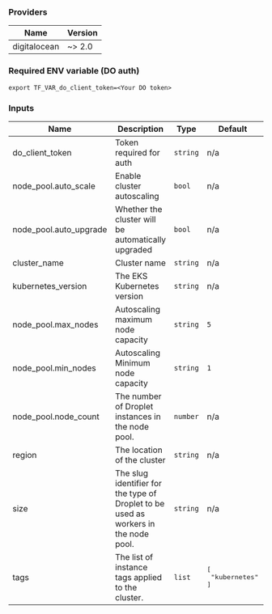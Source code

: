 ### Providers

| Name | Version |
|------|---------|
| digitalocean | ~> 2.0 |

### Required ENV variable (DO auth)

```
export TF_VAR_do_client_token=<Your DO token>
```

### Inputs

| Name | Description | Type | Default | Required |
|------|-------------|------|---------|:-----:|
| do\_client\_token | Token required for auth | `string` | n/a | yes |
| node\_pool.auto\_scale | Enable cluster autoscaling | `bool` | n/a | yes |
| node\_pool.auto\_upgrade | Whether the cluster will be automatically upgraded | `bool` | n/a | yes |
| cluster\_name | Cluster name | `string` | n/a | yes |
| kubernetes\_version | The EKS Kubernetes version | `string` | n/a | yes |
| node\_pool.max\_nodes | Autoscaling maximum node capacity | `string` | `5` | no |
| node\_pool.min\_nodes | Autoscaling Minimum node capacity | `string` | `1` | no |
| node\_pool.node\_count | The number of Droplet instances in the node pool. | `number` | n/a | yes |
| region | The location of the cluster | `string` | n/a | yes |
| size | The slug identifier for the type of Droplet to be used as workers in the node pool. | `string` | n/a | yes |
| tags | The list of instance tags applied to the cluster. | `list` | <pre>[<br>  "kubernetes"<br>]</pre> | no |
